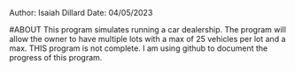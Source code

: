 Author: Isaiah Dillard
Date: 04/05/2023

#ABOUT
This program simulates running a car dealership. The program will allow the owner to have multiple lots with a max of 25 vehicles per lot and a max.
THIS program is not complete. I am using github to document the progress of this program.
